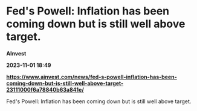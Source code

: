 # Fed's Powell: Inflation has been coming down but is still well above target.
**AInvest**

**2023-11-01 18:49**

**https://www.ainvest.com/news/fed-s-powell-inflation-has-been-coming-down-but-is-still-well-above-target-23111000f6a78840b63a841e/**

Fed's Powell: Inflation has been coming down but is still well above target.